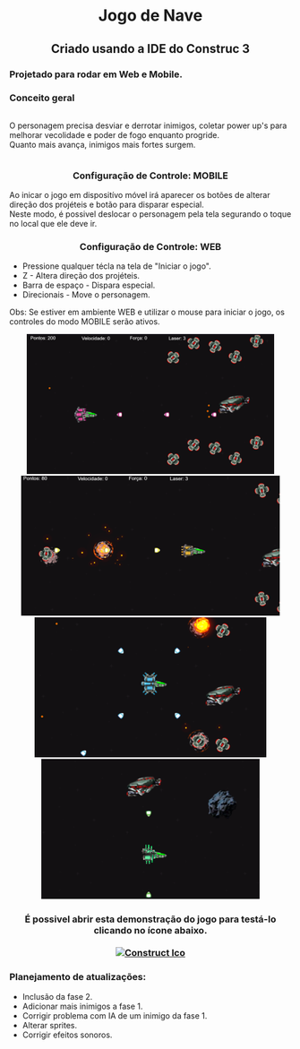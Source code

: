 <body>
    <h1 align="center">Jogo de Nave</h1>
    <h2 align="center">Criado usando a IDE do Construc 3</h2>
    <h3>Projetado para rodar em Web e Mobile.</h3>
    <h3>Conceito geral</h3>
    <div style=display:flex>
        <p>
            O personagem precisa desviar e derrotar inimigos, coletar power up's para melhorar vecolidade e poder de fogo enquanto progride. <br>
            Quanto mais avança, inimigos mais fortes surgem.
        </p>
    </div>
    <h3 align="center">Configuração de Controle: MOBILE</h3>
    <p>Ao inicar o jogo em dispositívo móvel irá aparecer os botões de alterar direção dos projéteis e botão para disparar especial. <br> 
    Neste modo, é possivel deslocar o personagem pela tela segurando o toque no local que ele deve ir.</p>
    <h3 align="center">Configuração de Controle: WEB</h3>
    <ul>
        <li>Pressione qualquer técla na tela de "Iniciar o jogo".</li>
        <li>Z - Altera direção dos projéteis.</li>
        <li>Barra de espaço - Dispara especial.</li>
        <li>Direcionais - Move o personagem.</li>
    </ul>
    <p>Obs: Se estiver em ambiente WEB e utilizar o mouse para iniciar o jogo, os controles do modo MOBILE serão ativos.</p>
    <div align="center">
        <img height="250" src="Screenshots/Screenshot1.png" alt="Imagem1">
        <img height="250" src="Screenshots/Screenshot2.png" alt="Imagem2">
        <img height="250" src="Screenshots/Screenshot3.png" alt="Imagem3">
        <img height="250" src="Screenshots/Screenshot4.png" alt="Imagem4">
    </div>
    <h3 align="center">É possivel abrir esta demonstração do jogo para testá-lo clicando no ícone abaixo.<a href="https://kleitonmq.github.io/Heru-Faira/"><br> <br> <img src="https://construct-static.com/images/v1016/r/global/construct-3-logo_v43.png" alt="Construct Ico"></a> </h3>
    </div>
    <h3>Planejamento de atualizações:</h3>
    <ul>
        <li>Inclusão da fase 2.</li>
        <li>Adicionar mais inimigos a fase 1.</li>
        <li>Corrigir problema com IA de um inimigo da fase 1.</li>
        <li>Alterar sprites.</li>
        <li>Corrigir efeitos sonoros.</li>
    </ul>
</body>
